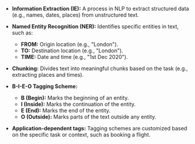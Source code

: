 - **Information Extraction (IE):** A process in NLP to extract structured data (e.g., names, dates, places) from unstructured text.
  
- **Named Entity Recognition (NER):** Identifies specific entities in text, such as:
  - **FROM:** Origin location (e.g., "London").
  - **TO:** Destination location (e.g., "London").
  - **TIME:** Date and time (e.g., "1st Dec 2020").
  
- **Chunking:** Divides text into meaningful chunks based on the task (e.g., extracting places and times).
  
- **B-I-E-O Tagging Scheme:**
  - **B (Begin):** Marks the beginning of an entity.
  - **I (Inside):** Marks the continuation of the entity.
  - **E (End):** Marks the end of the entity.
  - **O (Outside):** Marks parts of the text outside any entity.

- **Application-dependent tags:** Tagging schemes are customized based on the specific task or context, such as booking a flight.